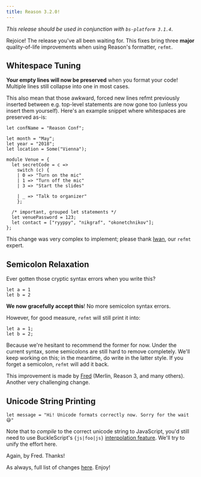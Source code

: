 ```yaml
---
title: Reason 3.2.0!
---
```


_This release should be used in conjunction with `bs-platform 3.1.4`_.

Rejoice! The release you've all been waiting for. This fixes bring three **major** quality-of-life improvements when using Reason's formatter, `refmt`.

## Whitespace Tuning

**Your empty lines will now be preserved** when you format your code! Multiple lines still collapse into one in most cases.

This also mean that those awkward, forced new lines refmt previously inserted between e.g. top-level statements are now gone too (unless you insert them yourself). Here's an example snippet where whitespaces are preserved as-is:

```reason
let confName = "Reason Conf";

let month = "May";
let year = "2018";
let location = Some("Vienna");

module Venue = {
  let secretCode = c =>
    switch (c) {
    | 0 => "Turn on the mic"
    | 1 => "Turn off the mic"
    | 3 => "Start the slides"

    | _ => "Talk to organizer"
    };

  /* important, grouped let statements */
  let venuePassword = 123;
  let contact = ["ryyppy", "nikgraf", "okonetchnikov"];
};
```

This change was very complex to implement; please thank [Iwan](https://twitter.com/_iwan_refmt), our `refmt` expert.

## Semicolon Relaxation

Ever gotten those cryptic syntax errors when you write this?

```reason
let a = 1
let b = 2
```

**We now gracefully accept this**! No more semicolon syntax errors.

However, for good measure, `refmt` will still print it into:

```reason
let a = 1;
let b = 2;
```

Because we're hesitant to recommend the former for now. Under the current syntax, some semicolons are still hard to remove completely. We'll keep working on this; in the meantime, do write in the latter style. If you forget a semicolon, `refmt` will  add it back.

This improvement is made by [Fred](https://twitter.com/let_def) (Merlin, Reason 3, and many others). Another very challenging change.

## Unicode String Printing

```reason
let message = "Hi! Unicode formats correctly now. Sorry for the wait 😅"
```

Note that to _compile_ to the correct unicode string to JavaScript, you'd still need to use BuckleScript's `{js|foo|js}` [interpolation feature](https://bucklescript.github.io/docs/en/common-data-types.html#unicode-support). We'll try to unify the effort here.

Again, by Fred. Thanks!

As always, full list of changes [here](https://github.com/facebook/reason/blob/master/HISTORY.md#320). Enjoy!
